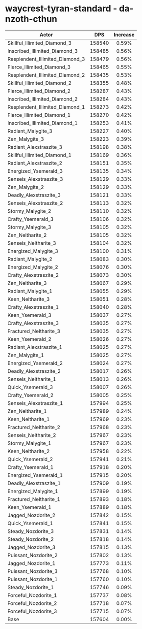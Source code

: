 # waycrest-tyran-standard - da-nzoth-cthun
| Actor | DPS | Increase |
|---|:---:|:---:|
|Skillful_Illimited_Diamond_3|158540|0.59%|
|Inscribed_Illimited_Diamond_3|158485|0.56%|
|Resplendent_Illimited_Diamond_3|158479|0.56%|
|Fierce_Illimited_Diamond_3|158465|0.55%|
|Resplendent_Illimited_Diamond_2|158435|0.53%|
|Skillful_Illimited_Diamond_2|158355|0.48%|
|Fierce_Illimited_Diamond_2|158287|0.43%|
|Inscribed_Illimited_Diamond_2|158284|0.43%|
|Resplendent_Illimited_Diamond_1|158273|0.42%|
|Fierce_Illimited_Diamond_1|158270|0.42%|
|Inscribed_Illimited_Diamond_1|158253|0.41%|
|Radiant_Malygite_3|158227|0.40%|
|Zen_Malygite_3|158223|0.39%|
|Radiant_Alexstraszite_3|158198|0.38%|
|Skillful_Illimited_Diamond_1|158169|0.36%|
|Radiant_Alexstraszite_2|158151|0.35%|
|Energized_Ysemerald_3|158135|0.34%|
|Senseis_Alexstraszite_3|158129|0.33%|
|Zen_Malygite_2|158129|0.33%|
|Deadly_Alexstraszite_3|158121|0.33%|
|Senseis_Alexstraszite_2|158113|0.32%|
|Stormy_Malygite_2|158110|0.32%|
|Crafty_Ysemerald_3|158106|0.32%|
|Stormy_Malygite_3|158105|0.32%|
|Zen_Neltharite_2|158105|0.32%|
|Senseis_Neltharite_3|158104|0.32%|
|Energized_Malygite_3|158100|0.31%|
|Radiant_Malygite_2|158083|0.30%|
|Energized_Malygite_2|158076|0.30%|
|Crafty_Alexstraszite_2|158073|0.30%|
|Zen_Neltharite_3|158067|0.29%|
|Radiant_Malygite_1|158055|0.29%|
|Keen_Neltharite_3|158051|0.28%|
|Crafty_Alexstraszite_1|158040|0.28%|
|Keen_Ysemerald_3|158037|0.27%|
|Crafty_Alexstraszite_3|158035|0.27%|
|Fractured_Neltharite_3|158035|0.27%|
|Keen_Ysemerald_2|158026|0.27%|
|Radiant_Alexstraszite_1|158025|0.27%|
|Zen_Malygite_1|158025|0.27%|
|Energized_Ysemerald_2|158024|0.27%|
|Deadly_Alexstraszite_2|158017|0.26%|
|Senseis_Neltharite_1|158013|0.26%|
|Quick_Ysemerald_3|158007|0.26%|
|Crafty_Ysemerald_2|158005|0.25%|
|Senseis_Alexstraszite_1|157994|0.25%|
|Zen_Neltharite_1|157989|0.24%|
|Keen_Neltharite_1|157969|0.23%|
|Fractured_Neltharite_2|157968|0.23%|
|Senseis_Neltharite_2|157967|0.23%|
|Stormy_Malygite_1|157967|0.23%|
|Keen_Neltharite_2|157958|0.22%|
|Quick_Ysemerald_2|157941|0.21%|
|Crafty_Ysemerald_1|157918|0.20%|
|Energized_Ysemerald_1|157915|0.20%|
|Deadly_Alexstraszite_1|157909|0.19%|
|Energized_Malygite_1|157899|0.19%|
|Fractured_Neltharite_1|157893|0.18%|
|Keen_Ysemerald_1|157889|0.18%|
|Jagged_Nozdorite_2|157842|0.15%|
|Quick_Ysemerald_1|157841|0.15%|
|Steady_Nozdorite_3|157831|0.14%|
|Steady_Nozdorite_2|157818|0.14%|
|Jagged_Nozdorite_3|157815|0.13%|
|Puissant_Nozdorite_2|157802|0.13%|
|Jagged_Nozdorite_1|157773|0.11%|
|Puissant_Nozdorite_3|157768|0.10%|
|Puissant_Nozdorite_1|157760|0.10%|
|Steady_Nozdorite_1|157746|0.09%|
|Forceful_Nozdorite_1|157737|0.08%|
|Forceful_Nozdorite_2|157718|0.07%|
|Forceful_Nozdorite_3|157715|0.07%|
|Base|157604|0.00%|
